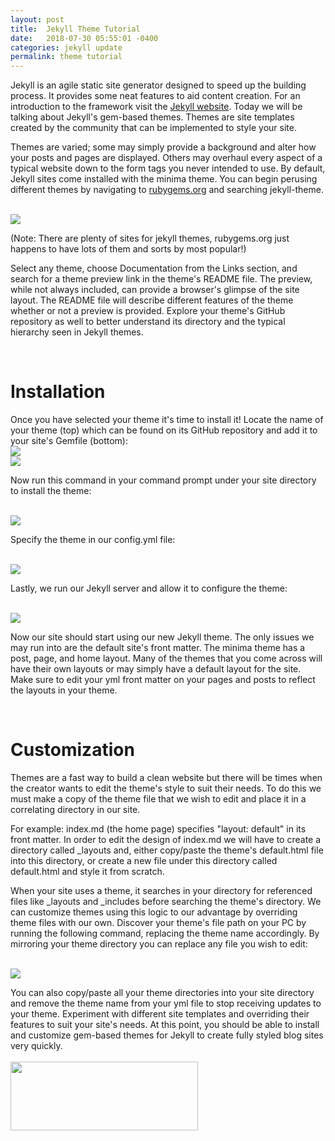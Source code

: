 ```yaml
---
layout: post
title:  Jekyll Theme Tutorial
date:   2018-07-30 05:55:01 -0400
categories: jekyll update
permalink: theme tutorial
---
```

Jekyll is an agile static site generator designed to speed up the building process. It provides some neat features to aid content creation. For an introduction to the framework visit the <a href="https://jekyllrb.com/docs/home/" target="\_blank">Jekyll website</a>. Today we will be talking about Jekyll's gem-based themes. Themes are site templates created by the community that can be implemented to style your site.

Themes are varied; some may simply provide a background and alter how your posts and pages are displayed. Others may overhaul every aspect of a typical website down to the form tags you never intended to use. By default, Jekyll sites come installed with the minima theme. You can begin perusing different themes by navigating to <a href="https://rubygems.org" target="\_blank">rubygems.org</a> and searching jekyll-theme.

<br />
<img src="https://krismac89.github.io/km_portfolio/assets/images/rubygems.jpg">

(Note: There are plenty of sites for jekyll themes, rubygems.org just happens to have lots of them and sorts by  most popular!)
<br />

Select any theme, choose Documentation from the Links section, and search for a theme preview link in the theme's README file. The preview, while not always included, can provide a browser's glimpse of the site layout. The README file will describe different features of the theme whether or not a preview is provided. Explore your theme's GitHub repository as well to better understand its directory and the typical hierarchy seen in Jekyll themes.

<br />
<h1>Installation</h1>
Once you have selected your theme it's time to install it! Locate the name of your theme (top) which can be found on its GitHub repository and add it to your site's Gemfile (bottom):

<br />
<img src="https://krismac89.github.io/km_portfolio/assets/images/themename.jpg">
<br />
<img src="https://krismac89.github.io/km_portfolio/assets/images/gemfile.jpg">
<br />

Now run this command in your command prompt under your site directory to install the theme:

<br />
<img src="https://krismac89.github.io/km_portfolio/assets/images/bundleinstall.jpg">
<br />

Specify the theme in our config.yml file:

<br />
<img src="https://krismac89.github.io/km_portfolio/assets/images/themeinyml.jpg">
<br />

Lastly, we run our Jekyll server and allow it to configure the theme:

<br />
<img src="https://krismac89.github.io/km_portfolio/assets/images/bundleexec.jpg">
<br />

Now our site should start using our new Jekyll theme. The only issues we may run into are the default site's front matter. The minima theme has a post, page, and home layout. Many of the themes that you come across will have their own layouts or may simply have a default layout for the site. Make sure to edit your yml front matter on your pages and posts to reflect the layouts in your theme.

<br />
<h1>Customization</h1>

Themes are a fast way to build a clean website but there will be times when the creator wants to edit the theme's style to suit their needs. To do this we must make a copy of the theme file that we wish to edit and place it in a correlating directory in our site.

For example: index.md (the home page) specifies "layout: default" in its front matter. In order to edit the design of index.md we will have to create a directory called \_layouts and, either copy/paste the theme's default.html file into this directory, or create a new file under this directory called default.html and style it from scratch.

When your site uses a theme, it searches in your directory for referenced files like \_layouts and \_includes before searching the theme's directory. We can customize themes using this logic to our advantage by overriding theme files with our own. Discover your theme's file path on your PC by running the following command, replacing the theme name accordingly. By mirroring your theme directory you can replace any file you wish to edit:

<br />
<img src="https://krismac89.github.io/km_portfolio/assets/images/showtheme.jpg">
<br />

You can also copy/paste all your theme directories into your site directory and remove the theme name from your yml file to stop receiving updates to your theme. Experiment with different site templates and overriding their features to suit your site's needs. At this point, you should be able to install and customize gem-based themes for Jekyll to create fully styled blog sites very quickly.
<br />
<br />
<img src="https://krismac89.github.io/km_portfolio/assets/images/jekyll.png" width="300" height="110">
